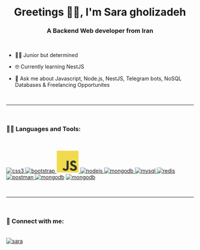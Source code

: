 <h1 align="center">Greetings 🙋‍♂️, I'm Sara gholizadeh </h1> 

<h3 align="center">A Backend Web developer from Iran</h3><br>


- 👩‍💻 Junior but determined 

- 🤓 Currently learning NestJS

- 💬 Ask me about Javascript, Node.js, NestJS, Telegram bots, NoSQL Databases & Freelancing Opportunites
<br>
<hr> 
<br>
<h3 align="left"> 👩‍💻 Languages and Tools:</h3><br>

<a href="https://www.w3schools.com/css/" target="_blank" rel="noreferrer"> <img src="https://www.svgrepo.com/show/452185/css-3.svg" alt="css3" width="60" height="60"/> </a> <a href="https://getbootstrap.com" target="_blank" rel="noreferrer"> <img src="https://www.svgrepo.com/show/353498/bootstrap.svg" alt="bootstrap" width="60" height="60"/><a href="https://developer.mozilla.org/en-US/docs/Web/JavaScript" target="_blank" rel="noreferrer"> <img src="https://raw.githubusercontent.com/devicons/devicon/master/icons/javascript/javascript-original.svg" alt="javascript" width="60" height="60"/> </a><a href="https://nodejs.org" target="_blank" rel="noreferrer"> <img src="https://www.svgrepo.com/show/303266/nodejs-icon-logo.svg" alt="nodejs" width="60" height="60"/> </a> <a href="https://www.mongodb.com/" target="_blank" rel="noreferrer"> <img src="https://www.svgrepo.com/show/373845/mongo.svg" alt="mongodb" width="60" height="60"/> </a><a href="https://www.mysql.com/" target="_blank" rel="noreferrer"> <img src="https://www.svgrepo.com/show/373848/mysql.svg" alt="mysql" width="60" height="60"/> </a> <a href="https://redis.io" target="_blank" rel="noreferrer"> <img src="https://www.svgrepo.com/show/303460/redis-logo.svg" alt="redis" width="60" height="60"/> </a>
<a href="https://postman.com" target="_blank" rel="noreferrer"> <img src="https://www.vectorlogo.zone/logos/getpostman/getpostman-icon.svg" alt="postman" width="60" height="60"/> </a> <a href="" target="_blank" rel="noreferrer"> <img src="https://www.svgrepo.com/show/355338/ubuntu.svg" alt="mongodb" width="60" height="60"/></a> <a href="" target="_blank" rel="noreferrer"> <img src="https://www.svgrepo.com/show/452210/git.svg" alt="mongodb" width="60" height="60"/></a> 

<br>
<hr>
<br>
<h3 align="left">📩 Connect with me:</h3>
<br>
<a href="https://t.me/saragholizadeh" target="blank"><img align="center" src="https://www.svgrepo.com/show/343522/telegram-communication-chat-interaction-network-connection.svg" alt="sara" height="30" width="40" /></a>
